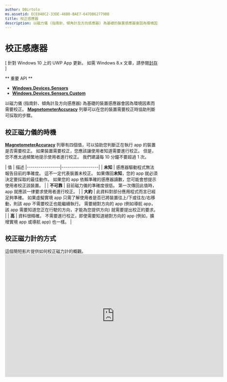 ```yaml
---
author: DBirtolo
ms.assetid: ECE848C2-33DE-46B0-BAE7-647DB62779BB
title: 校正感應器
description: 以磁力儀 (指南針、傾角計及方向感應器) 為基礎的裝置感應器會因為環境因素而需要校正。
---
```

# 校正感應器

\[ 針對 Windows 10 上的 UWP App 更新。 如需 Windows 8.x 文章，請參閱[封存](http://go.microsoft.com/fwlink/p/?linkid=619132) \]

** 重要 API **

-   [**Windows.Devices.Sensors**](https://msdn.microsoft.com/library/windows/apps/BR206408)
-   [**Windows.Devices.Sensors.Custom**](https://msdn.microsoft.com/library/windows/apps/Dn895032)

以磁力儀 (指南針、傾角計及方向感應器) 為基礎的裝置感應器會因為環境因素而需要校正。 [
            **MagnetometerAccuracy**](https://msdn.microsoft.com/library/windows/apps/Dn297552) 列舉可以在您的裝置需要校正時協助判斷可採取的步驟。

## 校正磁力儀的時機

[
            **MagnetometerAccuracy**](https://msdn.microsoft.com/library/windows/apps/Dn297552) 列舉有四個值，可以協助您判斷正在執行 app 的裝置是否需要校正。 如果裝置需要校正，您應該讓使用者知道需要進行校正。 但是，您不應太過頻繁地提示使用者進行校正。 我們建議每 10 分鐘不要超過 1 次。

| 值 | 描述 |-----------------|-------------------| | **未知** | 感應器驅動程式無法報告目前的準確度。 這不一定代表裝置未校正。 如果傳回**未知**，您的 app 就必須決定要採取的最佳動作。 如果您的 app 依賴準確的感應器讀數，您可能會想提示使用者校正該裝置。 | | **不可靠** | 目前磁力儀的準確度很低。 第一次傳回此值時，app 就應該一律要求使用者進行校正。 | | **大約** | 此資料對部分應用程式而言已經足夠準確。 如果虛擬實境 app 只需了解使用者是否已將裝置往上/下或往左/右移動，則該 app 不需要校正也能繼續執行。 需要絕對方向的 app (例如導航 app，該 app 需要知道您正在行駛的方向，才能為您提供方向) 就需要提出校正的要求。 | | **高** | 資料很精確。 不需要進行校正，即使需要知道絕對方向的 app (例如，擴增實境 app 或導航 app) 也一樣。 |

## 校正磁力計的方式

這個簡短影片提供如何校正磁力計的概觀。<iframe src="https://hubs-video.ssl.catalog.video.msn.com/embed/727bd0e3-9116-49c3-8af6-0b4339324b71/IA?csid=ux-en-us&MsnPlayerLeadsWith=html&PlaybackMode=Inline&MsnPlayerDisplayShareBar=false&MsnPlayerDisplayInfoButton=false&iframe=true&QualityOverride=HD" width="720" height="405" allowFullScreen="true" frameBorder="0" scrolling="no">開發人員短片：感應器校正</iframe>





<!--HONumber=May16_HO2-->


